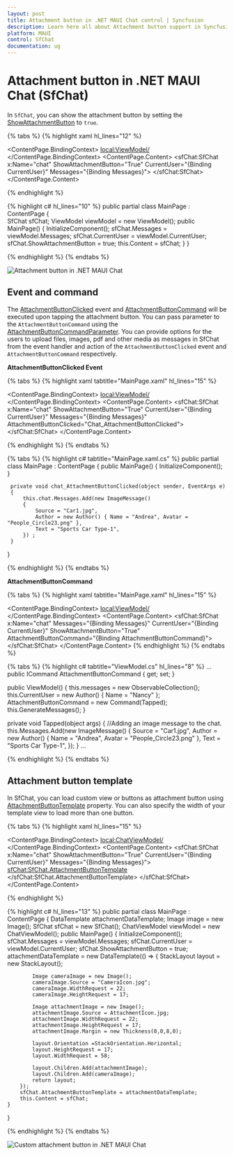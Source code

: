 ```yaml
---
layout: post
title: Attachment button in .NET MAUI Chat control | Syncfusion
description: Learn here all about Attachment button support in Syncfusion .NET MAUI Chat (SfChat) control, and more.
platform: MAUI
control: SfChat
documentation: ug
---
```


# Attachment button in .NET MAUI Chat (SfChat)

In `SfChat`, you can show the attachment button by setting the [ShowAttachmentButton](https://help.syncfusion.com/cr/maui/Syncfusion.Maui.Chat.SfChat.html#Syncfusion_Maui_Chat_SfChat_ShowAttachmentButton) to `true`.

{% tabs %}
{% highlight xaml hl_lines="12" %}
<?xml version="1.0" encoding="utf-8" ?>
<ContentPage xmlns="http://schemas.microsoft.com/dotnet/2021/maui"
             xmlns:x="http://schemas.microsoft.com/winfx/2009/xaml"
             xmlns:sfChat="clr-namespace:Syncfusion.Maui.Chat;assembly=Syncfusion.Maui.Chat"
             xmlns:local="clr-namespace:AttachmentButton"
             x:Class="AttachmentButton.MainPage">
    <ContentPage.BindingContext>
        <local:ViewModel/>
    </ContentPage.BindingContext>
    <ContentPage.Content>
        <sfChat:SfChat x:Name="chat" 
                       ShowAttachmentButton="True"
                       CurrentUser="{Binding CurrentUser}" 
                       Messages="{Binding Messages}">
        </sfChat:SfChat>
    </ContentPage.Content>
</ContentPage>

{% endhighlight %}

{% highlight c# hl_lines="10" %}
public partial class MainPage : ContentPage
{      
    SfChat sfChat;
    ViewModel viewModel = new ViewModel();
    public MainPage()
    {
        InitializeComponent();
        sfChat.Messages = viewModel.Messages;
        sfChat.CurrentUser = viewModel.CurrentUser;
        sfChat.ShowAttachmentButton = true;
        this.Content = sfChat;
    }
}

{% endhighlight %}
{% endtabs %}

![Attachment button in .NET MAUI Chat](images/attachment-button/maui-chat-attachment-button.png)

## Event and command

The [AttachmentButtonClicked](https://help.syncfusion.com/cr/maui/Syncfusion.Maui.Chat.SfChat.html#Syncfusion_Maui_Chat_SfChat_AttachmentButtonClicked) event and [AttachmentButtonCommand](https://help.syncfusion.com/cr/maui/Syncfusion.Maui.Chat.SfChat.html#Syncfusion_Maui_Chat_SfChat_AttachmentButtonCommand) will be executed upon tapping the attachment button. You can pass parameter to the `AttachmentButtonCommand` using the [AttachmentButtonCommandParameter](https://help.syncfusion.com/cr/maui/Syncfusion.Maui.Chat.SfChat.html#Syncfusion_Maui_Chat_SfChat_AttachmentButtonCommandParameter). You can provide options for the users to upload files, images, pdf and other media as messages in SfChat from the event handler and action of the `AttachmentButtonClicked` event and `AttachmentButtonCommand` respectively.

**AttachmentButtonClicked Event**

{% tabs %}
{% highlight xaml tabtitle="MainPage.xaml" hl_lines="15" %}
<?xml version="1.0" encoding="utf-8" ?>
<ContentPage xmlns="http://schemas.microsoft.com/dotnet/2021/maui"
             xmlns:x="http://schemas.microsoft.com/winfx/2009/xaml"
             xmlns:sfChat="clr-namespace:Syncfusion.Maui.Chat;assembly=Syncfusion.Maui.Chat"
             xmlns:local="clr-namespace:AttachmentButton"
             x:Class="AttachmentButton.MainPage">
    <ContentPage.BindingContext>
        <local:ViewModel/>
    </ContentPage.BindingContext>
    <ContentPage.Content>
        <sfChat:SfChat x:Name="chat" 
                       ShowAttachmentButton="True"
                       CurrentUser="{Binding CurrentUser}" 
                       Messages="{Binding Messages}"
                       AttachmentButtonClicked="Chat_AttachmentButtonClicked">
        </sfChat:SfChat>
    </ContentPage.Content>
</ContentPage>

{% endhighlight %}
{% endtabs %}

{% tabs %}
{% highlight c# tabtitle="MainPage.xaml.cs" %}
 public partial class MainPage : ContentPage
 {
     public MainPage()
     {
         InitializeComponent();
     }

     private void chat_AttachmentButtonClicked(object sender, EventArgs e)
     {
         this.chat.Messages.Add(new ImageMessage()
         {
             Source = "Car1.jpg",
             Author = new Author() { Name = "Andrea", Avatar = "People_Circle23.png" },
             Text = "Sports Car Type-1",
         }) ;
     }
 }

{% endhighlight %}
{% endtabs %}

**AttachmentButtonCommand**

{% tabs %}
{% highlight xaml tabtitle="MainPage.xaml" hl_lines="15" %}
<?xml version="1.0" encoding="utf-8" ?>
<ContentPage xmlns="http://schemas.microsoft.com/dotnet/2021/maui"
             xmlns:x="http://schemas.microsoft.com/winfx/2009/xaml"
             xmlns:sfChat="clr-namespace:Syncfusion.Maui.Chat;assembly=Syncfusion.Maui.Chat"
             xmlns:local="clr-namespace:AttachmentButton"
             x:Class="AttachmentButton.MainPage">
    <ContentPage.BindingContext>
        <local:ViewModel/>
    </ContentPage.BindingContext>
    <ContentPage.Content>
            <sfChat:SfChat x:Name="chat"
                           Messages="{Binding Messages}"
                           CurrentUser="{Binding CurrentUser}"
                           ShowAttachmentButton="True"
                           AttachmentButtonCommand="{Binding AttachmentButtonCommand}">
        </sfChat:SfChat>
    </ContentPage.Content>
</ContentPage>
{% endhighlight %}
{% endtabs %}

{% tabs %}
{% highlight c# tabtitle="ViewModel.cs" hl_lines="8" %}
...
public ICommand AttachmentButtonCommand { get; set; }

public ViewModel()
{
    this.messages = new ObservableCollection<object>();
    this.CurrentUser = new Author() { Name = "Nancy" };
    AttachmentButtonCommand = new Command(Tapped);
    this.GenerateMessages();
}

private void Tapped(object args)
{
    //Adding an image message to the chat.
    this.Messages.Add(new ImageMessage()
    {
        Source = "Car1.jpg",
        Author = new Author() { Name = "Andrea", Avatar = "People_Circle23.png" },
        Text = "Sports Car Type-1",
    });
}
...

{% endhighlight %}
{% endtabs %}

## Attachment button template 

In SfChat, you can load custom view or buttons as attachment button using [AttachmentButtonTemplate](https://help.syncfusion.com/cr/maui/Syncfusion.Maui.Chat.SfChat.html#Syncfusion_Maui_Chat_SfChat_AttachmentButtonTemplate) property. You can also specify the width of your template view to load more than one button.

{% tabs %}
{% highlight xaml hl_lines="15" %}
<?xml version="1.0" encoding="utf-8" ?>
<ContentPage xmlns="http://schemas.microsoft.com/dotnet/2021/maui"
             xmlns:x="http://schemas.microsoft.com/winfx/2009/xaml"
             xmlns:sfChat="clr-namespace:Syncfusion.Maui.Chat;assembly=Syncfusion.Maui.Chat"
             xmlns:local="clr-namespace:AttachmentButton"
             x:Class="AttachmentButton.MainPage">
    <ContentPage.BindingContext>
        <local:ChatViewModel/>
    </ContentPage.BindingContext>
        <ContentPage.Content>
        <sfChat:SfChat x:Name="chat" 
                       ShowAttachmentButton="True"
                       CurrentUser="{Binding CurrentUser}" 
                       Messages="{Binding Messages}">
            <sfChat:SfChat.AttachmentButtonTemplate>
                <DataTemplate>
                     <StackLayout WidthRequest="58" HeightRequest="17" Orientation="Horizontal">
                            <Image Source="AttachmentIcon.jpg" WidthRequest="22" HeightRequest="17" Margin="0,0,8,0"/>
                            <Image Source="CameraIcon.jpg" WidthRequest="22" HeightRequest="17"/>
                     </StackLayout>
                </DataTemplate>
            </sfChat:SfChat.AttachmentButtonTemplate>
        </sfChat:SfChat>
    </ContentPage.Content>
</ContentPage>

{% endhighlight %}

{% highlight c# hl_lines="13" %}
public partial class MainPage : ContentPage
{
    DataTemplate attachmentDataTemplate;
    Image image = new Image();
    SfChat sfChat = new SfChat();
    ChatViewModel viewModel = new ChatViewModel();
    public MainPage()
    {
        InitializeComponent();
        sfChat.Messages = viewModel.Messages;
        sfChat.CurrentUser = viewModel.CurrentUser;
        sfChat.ShowAttachmentButton = true;
        attachmentDataTemplate = new DataTemplate(() =>
        {
            StackLayout layout = new StackLayout();
            
            Image cameraImage = new Image();
            cameraImage.Source = "CameraIcon.jpg";
            cameraImage.WidthRequest = 22;
            cameraImage.HeightRequest = 17;

            Image attachmentImage = new Image();
            attachmentImage.Source = AttachmentIcon.jpg;
            attachmentImage.WidthRequest = 22;
            attachmentImage.HeightRequest = 17;
            attachmentImage.Margin = new Thickness(0,0,8,0);          

            layout.Orientation =StackOrientation.Horizontal;
            layout.HeightRequest = 17;
            layout.WidthRequest = 58;
            
            layout.Children.Add(attachmentImage);
            layout.Children.Add(cameraImage);
            return layout;
        });
        sfChat.AttachmentButtonTemplate = attachmentDataTemplate;
        this.Content = sfChat;
    }
}

{% endhighlight %}
{% endtabs %}

![Custom attachment button in .NET MAUI Chat](images/attachment-button/maui-chat-custom-attachment-button.png)


